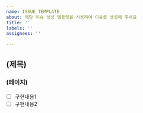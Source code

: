 ```yaml
---
name: ISSUE TEMPLATE
about: 해당 이슈 생성 템플릿을 사용하여 이슈를 생성해 주세요
title: ''
labels: ''
assignees: ''

---
```


## (제목)
### (페이지)
- [ ] 구현내용1
- [ ] 구현내용2
